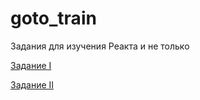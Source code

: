 # goto_train
Задания для изучения Реакта и не только

[Задание I](https://github.com/thronfolger/goto_train/blob/master/mission_i.md)

[Задание II](https://github.com/thronfolger/goto_train/blob/master/mission_ii.md)
